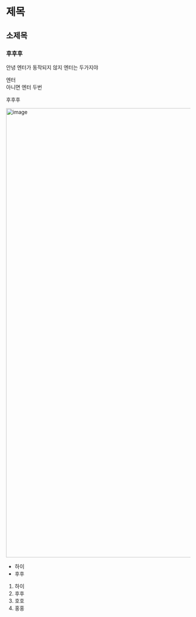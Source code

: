 # 제목
## 소제목
### 후후후

안녕
엔터가 동작되지 않지
엔터는 두가지야

엔터<br/>
아니면 엔터 두번

후후후

<img width="2048" height="1228" alt="image" src="https://github.com/user-attachments/assets/6755768b-177e-4132-90a5-734d61e8f503" />

* 하이
* 후후

1. 하이
2. 후후
3. 호호
4. 홍홍
